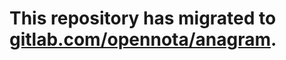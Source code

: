# This repository has migrated to [gitlab.com/opennota/anagram](https://gitlab.com/opennota/anagram).
